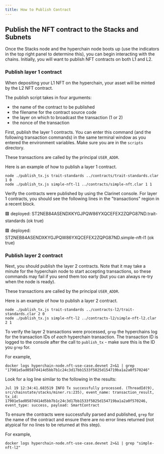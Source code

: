```yaml
---
title: How to Publish Contract
---
```


## Publish the NFT contract to the Stacks and Subnets

Once the Stacks node and the hyperchain node boots up (use the indicators in the top right panel to determine this), you can begin interacting with the chains. Initially, you will want to publish NFT contracts on both L1 and L2.

### Publish layer 1 contract

When depositing your L1 NFT on the hyperchain, your asset will be minted by the L2 NFT contract. 

The publish script takes in four arguments:

- the name of the contract to be published
- the filename for the contract source code
- the layer on which to broadcast the transaction (1 or 2)
- the nonce of the transaction

First, publish the layer 1 contracts. You can enter this command (and the following transaction commands) in the same terminal window as you entered the environment variables. Make sure you are in the `scripts` directory. 

These transactions are called by the principal `USER_ADDR`.

Here is an example of how to publish a layer 1 contract.

```
node ./publish_tx.js trait-standards ../contracts/trait-standards.clar 1 0 
node ./publish_tx.js simple-nft-l1 ../contracts/simple-nft.clar 1 1
```

Verify the contracts were published by using the Clarinet console. For layer 1 contracts, you should see the following lines in the "transactions" region in a recent block.

🟩  deployed: ST2NEB84ASENDXKYGJPQW86YXQCEFEX2ZQPG87ND.trait-standards (ok true)              

🟩  deployed: ST2NEB84ASENDXKYGJPQW86YXQCEFEX2ZQPG87ND.simple-nft-l1 (ok true)

### Publish layer 2 contract

Next, you should publish the layer 2 contracts. Note that it may take a minute for the hyperchain node to start accepting transactions, so these commands may fail if you send them too early (but you can always re-try when the node is ready).

These transactions are called by the principal `USER_ADDR`.

Here is an example of how to publish a layer 2 contract.

```
node ./publish_tx.js trait-standards ../contracts-l2/trait-standards.clar 2 0 
node ./publish_tx.js simple-nft-l2 ../contracts-l2/simple-nft-l2.clar 2 1 
```

To verify the layer 2 transactions were processed, `grep` the hyperchains log for the transaction IDs of *each* hyperchain transaction. The transaction ID is logged to the console after the call to `publish_tx` - make sure this is the ID you `grep` for.

For example,

```
docker logs hyperchain-node.nft-use-case.devnet 2>&1 | grep "17901e5ad0587d414d5bb7b1c24c3d17bb1533f5025d154719ba1a2a0f570246"
```

Look for a log line similar to the following in the results:

```
Jul 19 12:34:41.683519 INFO Tx successfully processed. (ThreadId(9), src/chainstate/stacks/miner.rs:235), event_name: transaction_result, tx_id: 17901e5ad0587d414d5bb7b1c24c3d17bb1533f5025d154719ba1a2a0f570246, event_type: success, payload: SmartContract
```

To ensure the contracts were successfully parsed and published, `grep` for the name of the contract and ensure there are no error lines returned (not atypical for no lines to be returned at this step).

For example,

```
docker logs hyperchain-node.nft-use-case.devnet 2>&1 | grep "simple-nft-l2"
```